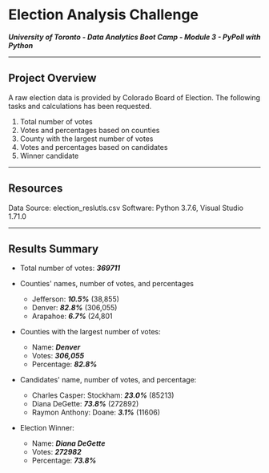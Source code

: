 # Election Analysis Challenge
***University of Toronto - Data Analytics Boot Camp - Module 3 - PyPoll with Python***

---

## Project Overview
A raw election data is provided by Colorado Board of Election. The following tasks and calculations has been requested.
  1. Total number of votes
  2. Votes and percentages based on counties
  3. County with the largest number of votes
  4. Votes and percentages based on candidates
  5. Winner candidate
  
---

## Resources
Data Source: election_reslutls.csv
Software: Python 3.7.6, Visual Studio 1.71.0

---

## Results Summary

* Total number of votes: ***369711***

* Counties' names, number of votes, and percentages
  * Jefferson: ***10.5%*** (38,855)
  * Denver: ***82.8%*** (306,055)
  * Arapahoe: ***6.7%*** (24,801
  
* Counties with the largest number of votes:
  * Name: ***Denver***
  * Votes: ***306,055***
  * Percentage: ***82.8%***

* Candidates' name, number of votes, and percentage:
  * Charles Casper: Stockham: ***23.0%*** (85213)
  * Diana DeGette: ***73.8%*** (272892)
  * Raymon Anthony: Doane: ***3.1%*** (11606)

* Election Winner:
  * Name: ***Diana DeGette***
  * Votes: ***272982***
  * Percentage: ***73.8%***
